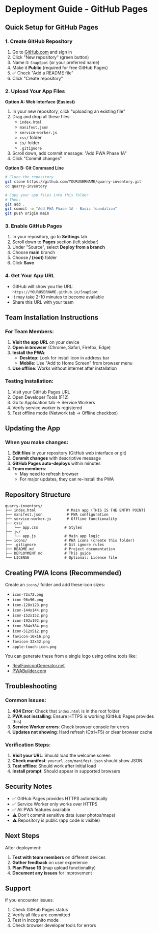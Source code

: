 # Deployment Guide - GitHub Pages

## Quick Setup for GitHub Pages

### 1. Create GitHub Repository
1. Go to [GitHub.com](https://github.com) and sign in
2. Click "New repository" (green button)
3. Name it: `SnapSpot` (or your preferred name)
4. Make it **Public** (required for free GitHub Pages)
5. ✅ Check "Add a README file"
6. Click "Create repository"

### 2. Upload Your App Files
**Option A: Web Interface (Easiest)**
1. In your new repository, click "uploading an existing file"
2. Drag and drop all these files:
   - `index.html`
   - `manifest.json`
   - `service-worker.js`
   - `css/` folder
   - `js/` folder
   - `.gitignore`
3. Scroll down, add commit message: "Add PWA Phase 1A"
4. Click "Commit changes"

**Option B: Git Command Line**
```bash
# Clone the repository
git clone https://github.com/YOURUSERNAME/quarry-inventory.git
cd quarry-inventory

# Copy your app files into this folder
# Then:
git add .
git commit -m "Add PWA Phase 1A - Basic foundation"
git push origin main
```

### 3. Enable GitHub Pages
1. In your repository, go to **Settings** tab
2. Scroll down to **Pages** section (left sidebar)
3. Under "Source", select **Deploy from a branch**
4. Choose **main** branch
5. Choose **/ (root)** folder
6. Click **Save**

### 4. Get Your App URL
- GitHub will show you the URL: `https://YOURUSERNAME.github.io/SnapSpot`
- It may take 2-10 minutes to become available
- Share this URL with your team

## Team Installation Instructions

### For Team Members:
1. **Visit the app URL** on your device
2. **Open in browser** (Chrome, Safari, Firefox, Edge)
3. **Install the PWA**:
   - **Desktop**: Look for install icon in address bar
   - **Mobile**: Use "Add to Home Screen" from browser menu
4. **Use offline**: Works without internet after installation

### Testing Installation:
1. Visit your GitHub Pages URL
2. Open Developer Tools (F12)
3. Go to Application tab → Service Workers
4. Verify service worker is registered
5. Test offline mode (Network tab → Offline checkbox)

## Updating the App

### When you make changes:
1. **Edit files** in your repository (GitHub web interface or git)
2. **Commit changes** with descriptive message
3. **GitHub Pages auto-deploys** within minutes
4. **Team members**: 
   - May need to refresh browser
   - For major updates, they can re-install the PWA

## Repository Structure
```
quarry-inventory/
├── index.html              # Main app (THIS IS THE ENTRY POINT)
├── manifest.json           # PWA configuration
├── service-worker.js       # Offline functionality
├── css/
│   └── app.css            # Styles
├── js/
│   └── app.js             # Main app logic
├── icons/                 # PWA icons (create this folder)
├── .gitignore             # Git ignore rules
├── README.md              # Project documentation
├── DEPLOYMENT.md          # This guide
└── LICENSE                # Optional: License file
```

## Creating PWA Icons (Recommended)

Create an `icons/` folder and add these icon sizes:
- `icon-72x72.png`
- `icon-96x96.png` 
- `icon-128x128.png`
- `icon-144x144.png`
- `icon-152x152.png`
- `icon-192x192.png`
- `icon-384x384.png`
- `icon-512x512.png`
- `favicon-16x16.png`
- `favicon-32x32.png`
- `apple-touch-icon.png`

You can generate these from a single logo using online tools like:
- [RealFaviconGenerator.net](https://realfavicongenerator.net/)
- [PWABuilder.com](https://www.pwabuilder.com/)

## Troubleshooting

### Common Issues:
1. **404 Error**: Check that `index.html` is in the root folder
2. **PWA not installing**: Ensure HTTPS is working (GitHub Pages provides this)
3. **Service Worker errors**: Check browser console for errors
4. **Updates not showing**: Hard refresh (Ctrl+F5) or clear browser cache

### Verification Steps:
1. **Visit your URL**: Should load the welcome screen
2. **Check manifest**: `yoururl.com/manifest.json` should show JSON
3. **Test offline**: Should work after initial load
4. **Install prompt**: Should appear in supported browsers

## Security Notes

- ✅ GitHub Pages provides HTTPS automatically
- ✅ Service Worker only works over HTTPS
- ✅ All PWA features available
- ⚠️ Don't commit sensitive data (user photos/maps)
- ⚠️ Repository is public (app code is visible)

## Next Steps

After deployment:
1. **Test with team members** on different devices
2. **Gather feedback** on user experience
3. **Plan Phase 1B** (map upload functionality)
4. **Document any issues** for improvement

## Support

If you encounter issues:
1. Check GitHub Pages status
2. Verify all files are committed
3. Test in incognito mode
4. Check browser developer tools for errors